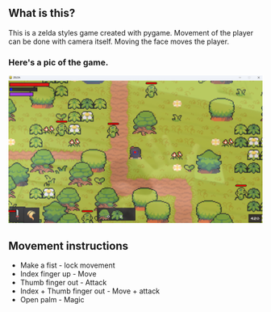 ## What is this?

This is a zelda styles game created with pygame.
Movement of the player can be done with camera itself. Moving the face moves the player.

### Here's a pic of the game.

![Game Screenshot](./readme/game-screenshot.png "Game Screenshot")

## Movement instructions

- Make a fist - lock movement
- Index finger up - Move
- Thumb finger out - Attack
- Index + Thumb finger out - Move + attack
- Open palm - Magic
